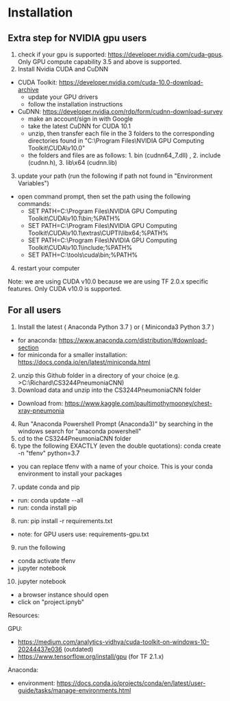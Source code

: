 # Installation

## Extra step for NVIDIA gpu users
1. check if your gpu is supported: https://developer.nvidia.com/cuda-gpus. Only GPU compute capability 3.5 and above is supported.
2. Install Nvidia CUDA and CuDNN
- CUDA Toolkit: https://developer.nvidia.com/cuda-10.0-download-archive
  - update your GPU drivers
  - follow the installation instructions
- CuDNN: https://developer.nvidia.com/rdp/form/cudnn-download-survey
  - make an account/sign in with Google
  - take the latest CuDNN for CUDA 10.1 
  - unzip, then transfer each file in the 3 folders to the corresponding directories found in "C:\Program Files\NVIDIA GPU Computing Toolkit\CUDA\v10.0"
  - the folders and files are as follows: 1. bin (cudnn64_7.dll) , 2. include (cudnn.h), 3. lib\x64 (cudnn.lib)
3. update your path (run the following if path not found in "Environment Variables")
- open command prompt, then set the path using the following commands:
  - SET PATH=C:\Program Files\NVIDIA GPU Computing Toolkit\CUDA\v10.1\bin;%PATH%
  - SET PATH=C:\Program Files\NVIDIA GPU Computing Toolkit\CUDA\v10.1\extras\CUPTI\libx64;%PATH%
  - SET PATH=C:\Program Files\NVIDIA GPU Computing Toolkit\CUDA\v10.1\include;%PATH%
  - SET PATH=C:\tools\cuda\bin;%PATH%
4. restart your computer

Note: we are using CUDA v10.0 because we are using TF 2.0.x specific features. Only CUDA v10.0 is supported. 



## For all users
1. Install the latest ( Anaconda Python 3.7 ) or ( Miniconda3 Python 3.7 )
  - for anaconda: https://www.anaconda.com/distribution/#download-section
  - for miniconda for a smaller installation: https://docs.conda.io/en/latest/miniconda.html
2. unzip this Github folder in a directory of your choice (e.g. >C:\Richard\CS3244PneumoniaCNN)
3. Download data and unzip into the CS3244PneumoniaCNN folder
- Download from: https://www.kaggle.com/paultimothymooney/chest-xray-pneumonia
4. Run "Anaconda Powershell Prompt (Anaconda3)" by searching in the windows search for "anaconda powershell"
5. cd to the CS3244PneumoniaCNN folder
6. type the following EXACTLY (even the double quotations): conda create -n "tfenv" python=3.7
- you can replace tfenv with a name of your choice. This is your conda environment to install your packages
7. update conda and pip
- run: conda update --all
- run: conda install pip
8. run: pip install -r requirements.txt
- note: for GPU users use: requirements-gpu.txt
9. run the following
- conda activate tfenv
- jupyter notebook
10. jupyter notebook
- a browser instance should open
- click on "project.ipnyb"


Resources:  

GPU: 
- https://medium.com/analytics-vidhya/cuda-toolkit-on-windows-10-20244437e036 (outdated)
- https://www.tensorflow.org/install/gpu (for TF 2.1.x)

Anaconda:
- environment: https://docs.conda.io/projects/conda/en/latest/user-guide/tasks/manage-environments.html


